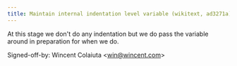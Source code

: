 ```yaml
---
title: Maintain internal indentation level variable (wikitext, ad3271a)
---
```


At this stage we don't do any indentation but we do pass the variable around in preparation for when we do.

Signed-off-by: Wincent Colaiuta &lt;win@wincent.com&gt;
